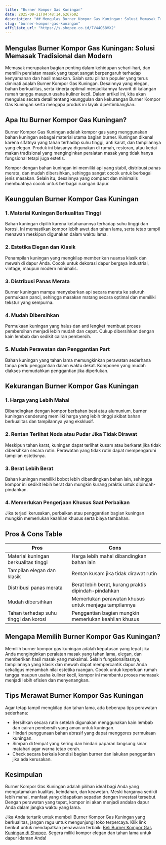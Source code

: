 ```yaml
---
title: "Burner Kompor Gas Kuningan"
date: 2025-09-21T04:48:14.626760Z
description: "## Mengulas Burner Kompor Gas Kuningan: Solusi Memasak Tradisional dan Modern..."
slug: "burner-kompor-gas-kuningan"
affiliate_url: "https://s.shopee.co.id/7V44C68VX2"
---
```

## Mengulas Burner Kompor Gas Kuningan: Solusi Memasak Tradisional dan Modern

Memasak merupakan bagian penting dalam kehidupan sehari-hari, dan memilih peralatan masak yang tepat sangat berpengaruh terhadap kenyamanan dan hasil masakan. Salah satu pilihan populer yang terus diminati adalah Burner Kompor Gas Kuningan. Desainnya yang elegan, bahan berkualitas, serta kinerja optimal menjadikannya favorit di kalangan rumah tangga maupun usaha kuliner kecil. Dalam artikel ini, kita akan mengulas secara detail tentang keunggulan dan kekurangan Burner Kompor Gas Kuningan serta mengapa produk ini layak dipertimbangkan.

## Apa Itu Burner Kompor Gas Kuningan?

Burner Kompor Gas Kuningan adalah kompor gas yang menggunakan bahan kuningan sebagai material utama bagian burner. Kuningan dikenal karena sifatnya yang tahan terhadap suhu tinggi, anti karat, dan tampilannya yang elegan. Produk ini biasanya digunakan di rumah, restoran, atau kedai makan tradisional yang menginginkan peralatan masak yang tidak hanya fungsional tetapi juga estetis.

Kompor dengan bahan kuningan ini memiliki api yang stabil, distribusi panas merata, dan mudah dibersihkan, sehingga sangat cocok untuk berbagai jenis masakan. Selain itu, desainnya yang compact dan minimalis membuatnya cocok untuk berbagai ruangan dapur.

## Keunggulan Burner Kompor Gas Kuningan

### 1. Material Kuningan Berkualitas Tinggi

Bahan kuningan dipilih karena ketahanannya terhadap suhu tinggi dan korosi. Ini memastikan kompor lebih awet dan tahan lama, serta tetap tampil menawan meskipun digunakan dalam waktu lama.

### 2. Estetika Elegan dan Klasik

Penampilan kuningan yang mengkilap memberikan nuansa klasik dan mewah di dapur Anda. Cocok untuk dekorasi dapur bergaya industrial, vintage, maupun modern minimalis.

### 3. Distribusi Panas Merata

Burner kuningan mampu menyebarkan api secara merata ke seluruh permukaan panci, sehingga masakan matang secara optimal dan memiliki tekstur yang sempurna.

### 4. Mudah Dibersihkan

Permukaan kuningan yang halus dan anti lengket membuat proses pembersihan menjadi lebih mudah dan cepat. Cukup dibersihkan dengan kain lembab dan sedikit cairan pembersih.

### 5. Mudah Perawatan dan Penggantian Part

Bahan kuningan yang tahan lama memungkinkan perawatan sederhana tanpa perlu penggantian dalam waktu dekat. Komponen yang mudah diakses memudahkan penggantian jika diperlukan.

## Kekurangan Burner Kompor Gas Kuningan

### 1. Harga yang Lebih Mahal

Dibandingkan dengan kompor berbahan besi atau alumunium, burner kuningan cenderung memiliki harga yang lebih tinggi akibat bahan berkualitas dan tampilannya yang eksklusif.

### 2. Rentan Terlihat Noda atau Pudar Jika Tidak Dirawat

Meskipun tahan karat, kuningan dapat terlihat kusam atau berkarat jika tidak dibersihkan secara rutin. Perawatan yang tidak rutin dapat mempengaruhi tampilan estetisnya.

### 3. Berat Lebih Berat

Bahan kuningan memiliki bobot lebih dibandingkan bahan lain, sehingga kompor ini sedikit lebih berat dan mungkin kurang praktis untuk dipindah-pindahkan.

### 4. Memerlukan Pengerjaan Khusus Saat Perbaikan

Jika terjadi kerusakan, perbaikan atau penggantian bagian kuningan mungkin memerlukan keahlian khusus serta biaya tambahan.

## Pros & Cons Table

| **Pros** | **Cons** |
|------------|------------|
| Material kuningan berkualitas tinggi | Harga lebih mahal dibandingkan bahan lain |
| Tampilan elegan dan klasik | Rentan kusam jika tidak dirawat rutin |
| Distribusi panas merata | Berat lebih berat, kurang praktis dipindah-pindahkan |
| Mudah dibersihkan | Memerlukan perawatan khusus untuk menjaga tampilannya |
| Tahan terhadap suhu tinggi dan korosi | Penggantian bagian mungkin memerlukan keahlian khusus |

## Mengapa Memilih Burner Kompor Gas Kuningan?

Memilih burner kompor gas kuningan adalah keputusan yang tepat jika Anda menginginkan peralatan masak yang tahan lama, elegan, dan memberikan hasil masak yang maksimal. Selain fungsionalitasnya, tampilannya yang klasik dan mewah dapat mempercantik dapur Anda sekaligus menambah nilai estetika ruangan. Cocok untuk keperluan rumah tangga maupun usaha kuliner kecil, kompor ini membantu proses memasak menjadi lebih efisien dan menyenangkan.

## Tips Merawat Burner Kompor Gas Kuningan

Agar tetap tampil mengkilap dan tahan lama, ada beberapa tips perawatan sederhana:

- Bersihkan secara rutin setelah digunakan menggunakan kain lembab dan cairan pembersih yang aman untuk kuningan.
- Hindari penggunaan bahan abrasif yang dapat menggores permukaan kuningan.
- Simpan di tempat yang kering dan hindari paparan langsung sinar matahari agar warna tetap cerah.
- Check secara berkala kondisi bagian burner dan lakukan penggantian jika ada kerusakan.

## Kesimpulan

Burner Kompor Gas Kuningan adalah pilihan ideal bagi Anda yang mengutamakan kualitas, keindahan, dan keawetan. Meski harganya sedikit lebih mahal, manfaat yang didapatkan sepadan dengan investasi tersebut. Dengan perawatan yang tepat, kompor ini akan menjadi andalan dapur Anda dalam jangka waktu yang lama.

Jika Anda tertarik untuk membeli Burner Kompor Gas Kuningan yang berkualitas, jangan ragu untuk mengunjungi toko terpercaya. Klik link berikut untuk mendapatkan penawaran terbaik: [Beli Burner Kompor Gas Kuningan di Shopee](https://s.shopee.co.id/7V44C68VX2). Segera miliki kompor elegan dan tahan lama untuk dapur idaman Anda!
